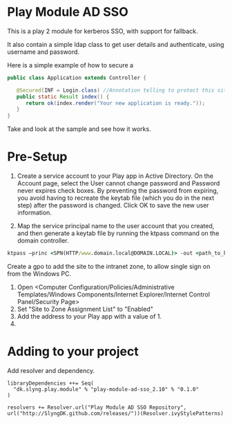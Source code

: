 # Play Module AD SSO

This is a play 2 module for kerberos SSO, with support for fallback.

It also contain a simple ldap class to get user details and authenticate, using username and password.


Here is a simple example of how to secure a 
```java
public class Application extends Controller {

   @Secured(INF = Login.class) //Annotation telling to protect this site. INF is the implementation of the SecuredInf, used to integrate to your pproject.
   public static Result index() {
      return ok(index.render("Your new application is ready."));
   }
}
```

Take and look at the sample and see how it works.

# Pre-Setup

1. Create a service account to your Play app in Active Directory. 
   On the Account page, select the User cannot change password and Password never expires check boxes. By preventing the password from expiring, you avoid having to recreate the keytab file (which you do in the next step) after the password is changed. Click OK to save the new user information.

2. Map the service principal name to the user account that you created, and then generate a keytab file by running the ktpass command on the domain controller.
```cmd
ktpass –princ <SPN(HTTP/www.domain.local@DOMAIN.LOCAL)> -out <path_to_keytab> -mapuser <account_name> -mapOp set –pass <account_password>
```

Create a gpo to add the site to the intranet zone, to allow single sign on from the Windows PC.

1. Open \<Computer Configuration/Policies/Administrative Templates/Windows Components/Internet Explorer/Internet Control Panel/Security Page>
2. Set "Site to Zone Assignment List" to "Enabled"
3. Add the address to your Play app with a value of 1.
4. 

# Adding to your project

Add resolver and dependency.

```
libraryDependencies ++= Seq(
  "dk.slyng.play.module" % "play-module-ad-sso_2.10" % "0.1.0"
)

resolvers += Resolver.url("Play Module AD SSO Repository", url("http://SlyngDK.github.com/releases/"))(Resolver.ivyStylePatterns)
```
